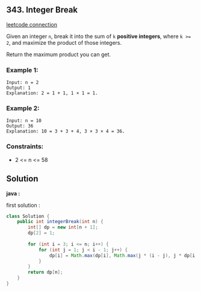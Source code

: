 ## 343. Integer Break

[leetcode connection](https://leetcode.com/problems/integer-break/)

Given an integer `n`, break it into the sum of `k` **positive integers**, where `k >= 2`, and maximize the product of those integers.

Return the maximum product you can get.

### Example 1:
```
Input: n = 2
Output: 1
Explanation: 2 = 1 + 1, 1 × 1 = 1.
```

### Example 2:
```
Input: n = 10
Output: 36
Explanation: 10 = 3 + 3 + 4, 3 × 3 × 4 = 36.
```

### Constraints:

* 2 <= n <= 58

## Solution

**java :**

first solution :
```java
class Solution {
    public int integerBreak(int n) {
        int[] dp = new int[n + 1];
        dp[2] = 1;
        
        for (int i = 3; i <= n; i++) {
            for (int j = 1; j < i - 1; j++) {
                dp[i] = Math.max(dp[i], Math.max(j * (i - j), j * dp[i - j]));
            }
        }
        return dp[n];
    }
}
```